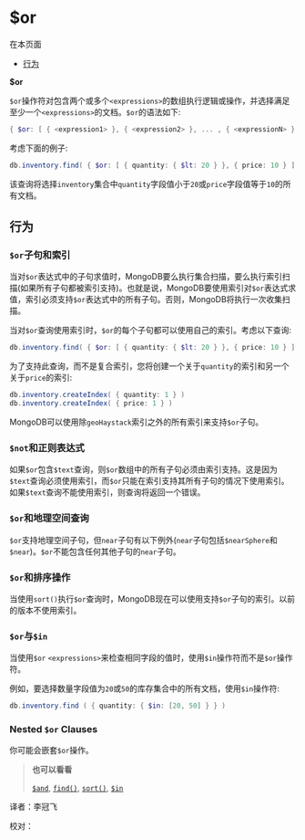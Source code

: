 # [ ](#)$or

[]()

在本页面

* [行为](#behavior)

**$or**

`$or`操作符对包含两个或多个`<expressions>`的数组执行逻辑或操作，并选择满足至少一个`<expressions>`的文档。`$or`的语法如下:

```powershell
{ $or: [ { <expression1> }, { <expression2> }, ... , { <expressionN> } ] }
```

考虑下面的例子:

```powershell
db.inventory.find( { $or: [ { quantity: { $lt: 20 } }, { price: 10 } ] } )
```

该查询将选择`inventory`集合中`quantity`字段值小于`20`或`price`字段值等于`10`的所有文档。

## <span id="behavior">行为</span>

### `$or`子句和索引

当对`$or`表达式中的子句求值时，MongoDB要么执行集合扫描，要么执行索引扫描(如果所有子句都被索引支持)。也就是说，MongoDB要使用索引对`$or`表达式求值，索引必须支持`$or`表达式中的所有子句。否则，MongoDB将执行一次收集扫描。

当对`$or`查询使用索引时，`$or`的每个子句都可以使用自己的索引。考虑以下查询:

```powershell
db.inventory.find( { $or: [ { quantity: { $lt: 20 } }, { price: 10 } ] } )
```

为了支持此查询，而不是复合索引，您将创建一个关于`quantity`的索引和另一个关于`price`的索引:

```powershell
db.inventory.createIndex( { quantity: 1 } )
db.inventory.createIndex( { price: 1 } )
```

MongoDB可以使用除`geoHaystack`索引之外的所有索引来支持`$or`子句。

### `$not`和正则表达式

如果`$or`包含`$text`查询，则`$or`数组中的所有子句必须由索引支持。这是因为`$text`查询必须使用索引，而`$or`只能在索引支持其所有子句的情况下使用索引。如果`$text`查询不能使用索引，则查询将返回一个错误。

### `$or`和地理空间查询

`$or`支持地理空间子句，但`near`子句有以下例外(`near`子句包括`$nearSphere`和`$near`)。`$or`不能包含任何其他子句的`near`子句。

### `$or`和排序操作

当使用`sort()`执行`$or`查询时，MongoDB现在可以使用支持`$or`子句的索引。以前的版本不使用索引。

### `$or`与`$in`

当使用`$or` `<expressions>`来检查相同字段的值时，使用`$in`操作符而不是`$or`操作符。

例如，要选择数量字段值为`20`或`50`的库存集合中的所有文档，使用`$in`操作符:

```powershell
db.inventory.find ( { quantity: { $in: [20, 50] } } )
```

### Nested `$or` Clauses

你可能会嵌套`$or`操作。

> **也可以看看**
>
> [`$and`](), [`find()`](), [`sort()`](), [`$in`]()



译者：李冠飞

校对：